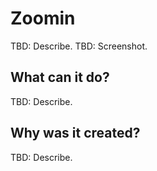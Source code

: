 # Zoomin

TBD: Describe.
TBD: Screenshot.

## What can it do?

TBD: Describe.

## Why was it created?

TBD: Describe.
